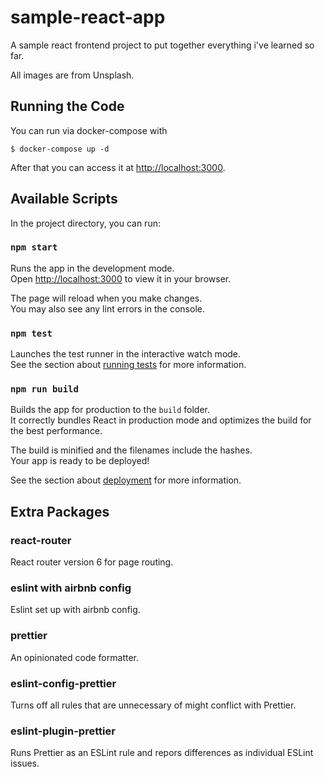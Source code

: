 # sample-react-app

A sample react frontend project to put together everything i've learned so far.

All images are from Unsplash.

## Running the Code

You can run via docker-compose with

```shell
$ docker-compose up -d
```

After that you can access it at [http://localhost:3000](http://localhost:3000).

## Available Scripts

In the project directory, you can run:

### `npm start`

Runs the app in the development mode.\
Open [http://localhost:3000](http://localhost:3000) to view it in your browser.

The page will reload when you make changes.\
You may also see any lint errors in the console.

### `npm test`

Launches the test runner in the interactive watch mode.\
See the section about [running tests](https://facebook.github.io/create-react-app/docs/running-tests) for more information.

### `npm run build`

Builds the app for production to the `build` folder.\
It correctly bundles React in production mode and optimizes the build for the best performance.

The build is minified and the filenames include the hashes.\
Your app is ready to be deployed!

See the section about [deployment](https://facebook.github.io/create-react-app/docs/deployment) for more information.

## Extra Packages

### react-router
React router version 6 for page routing.

### eslint with airbnb config
Eslint set up with airbnb config.

### prettier
An opinionated code formatter.

### eslint-config-prettier
Turns off all rules that are unnecessary of might conflict with Prettier.

### eslint-plugin-prettier
Runs Prettier as an ESLint rule and repors differences as individual ESLint issues.
